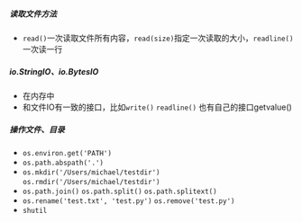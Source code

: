 ##### 读取文件方法
- `read()`一次读取文件所有内容，`read(size)`指定一次读取的大小，`readline()`一次读一行

##### io.StringIO、io.BytesIO
- 在内存中
- 和文件IO有一致的接口，比如`write()` `readline()` 也有自己的接口getvalue()

##### 操作文件、目录
- `os.environ.get('PATH')`
- `os.path.abspath('.')`
- `os.mkdir('/Users/michael/testdir')` `os.rmdir('/Users/michael/testdir')`
- `os.path.join()` `os.path.split()` `os.path.splitext()`
- `os.rename('test.txt', 'test.py')` `os.remove('test.py')`
- `shutil`
